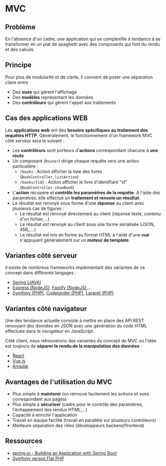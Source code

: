 # MVC

## Problème

En l'absence d'un cadre, une application qui se complexifie à tendance à se transformer en un plat de spaghetti avec des composants qui font du rendu et des calculs.

## Principe

Pour plus de modularité et de clarté, il convient de poser une séparation claire entre :

* Des **vues** qui gèrent l'affichage
* Des **modèles** représentant les données
* Des **contrôleurs** qui gèrent l'appel aux traitements

## Cas des applications WEB

Les **applications web** ont des **besoins spécifiques au traitement des requêtes HTTP**. Généralement, le fonctionnement d'un framework MVC côté serveur sera le suivant :

* Les **contrôleurs** sont porteurs d'**actions** correspondant chacune à **une route**
* Un composant (`Router`) dirige chaque requête vers une action particulière :
    * `/books` : Action afficher la liste des livres (`BookController.listAction`)
    * `/books/{id}` : Action afficher le livre d'identifiant "id" (`BookController.showBook`)
* L'**action** récupère et **contrôle les paramètres de la requête**. A l'aide des paramètres, elle effectue un **traitement et renvoie un résultat**.
* Le résultat est renvoyé sous forme d'une **réponse** au client avec plusieurs cas de figures :
    * Le résultat est renvoyé directement au client (réponse texte, contenu d'un fichier,...)
    * Le résultat est renvoyé au client sous une forme sérialisée (JSON, XML,...)
    * Le résultat est mis en forme au format HTML à l'aide d'une **vue** s'appuyant généralement sur un **moteur de template**.

## Variantes côté serveur

Il existe de nombreux frameworks implémentant des variantes de ce concept dans différents langages :

* [Spring (JAVA)](https://spring.io/guides/gs/serving-web-content/#initial)
* [Express (NodeJS)](http://expressjs.com/en/starter/hello-world.html), [Fastify (NodeJS)](https://fastify.dev/),...
* [Symfony (PHP)](http://symfony.com/doc/current/index.html), [CodeIgniter (PHP)](https://codeigniter.com/userguide3/tutorial/index.html), [Laravel (PHP)](https://laravel.com/)

## Variantes côté navigateur

Une des tendance actuelle consiste à mettre en place des API REST renvoyant des données en JSON avec une génération du code HTML effectuée dans le navigateur en JavaScript.

Côté client, nous retrouverons des variantes du concept de MVC où l'idée est toujours de **séparer le rendu de la manipulation des données** :

* [React](https://reactjs.org/tutorial/tutorial.html#what-is-react)
* [Vue.js](https://vuejs.org/guide/introduction.html#Declarative-Rendering)
* [Angular](https://angular.io/tutorial)


## Avantages de l'utilisation du MVC

* Plus simple à **maintenir** (on retrouve facilement les actions et vues correspondant aux pages)
* Plus simple à **sécuriser** (cadre pour le contrôle des paramètres, l'échappement des rendus HTML,...)
* Capacité à enrichir l'application
* Travail en équipe facilité (travail en parallèle sur plusieurs contrôleurs)
* Meilleure séparation des rôles (développeurs backend/frontend)

## Ressources

* [spring.io - Building an Application with Spring Boot](https://spring.io/guides/gs/spring-boot/)
* [Symfony versus Flat PHP](http://symfony.com/doc/current/book/from_flat_php_to_symfony2.html)

